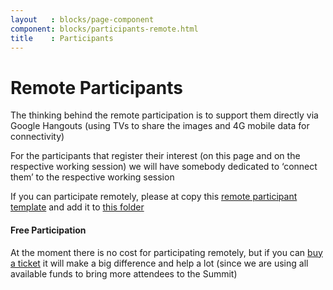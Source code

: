 ```yaml
---
layout   : blocks/page-component
component: blocks/participants-remote.html
title    : Participants
---
```


# Remote Participants

The thinking behind the remote participation is to support them directly via Google Hangouts (using TVs to share the images and 4G mobile data for connectivity)

For the participants that register their interest (on this page and on the respective working session) we will have somebody dedicated to ‘connect them’ to the respective working session

If you can participate remotely, please at copy this [remote participant template](https://github.com/OWASP/owasp-summit-2017/blob/master/Participants/_template/remote-participant.md) and add it to [this folder](https://github.com/OWASP/owasp-summit-2017/tree/master/Participants/remote)

#### Free Participation
At the moment there is no cost for participating remotely, but if you can [buy a ticket](/website/buy-ticket.html) it will make a big difference and help a lot (since we are using all available funds to bring more attendees to the Summit)